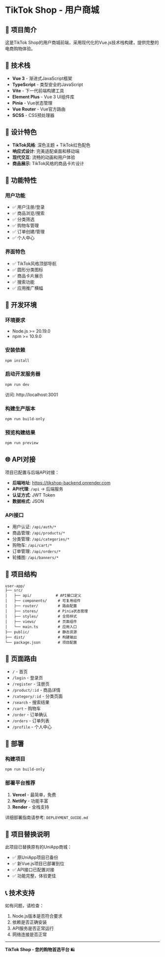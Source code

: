 # TikTok Shop - 用户商城

## 🎯 项目简介

这是TikTok Shop的用户商城前端，采用现代化的Vue.js技术栈构建，提供完整的电商购物体验。

## 🚀 技术栈

- **Vue 3** - 渐进式JavaScript框架
- **TypeScript** - 类型安全的JavaScript
- **Vite** - 下一代前端构建工具
- **Element Plus** - Vue 3 UI组件库
- **Pinia** - Vue状态管理
- **Vue Router** - Vue官方路由
- **SCSS** - CSS预处理器

## 🎨 设计特色

- **TikTok风格**: 深色主题 + TikTok红色配色
- **响应式设计**: 完美适配桌面和移动端
- **现代交互**: 流畅的动画和用户体验
- **商品展示**: TikTok风格的商品卡片设计

## 📱 功能特性

### 用户功能
- ✅ 用户注册/登录
- ✅ 商品浏览/搜索
- ✅ 分类筛选
- ✅ 购物车管理
- ✅ 订单创建/管理
- ✅ 个人中心

### 界面特色
- ✅ TikTok风格顶部导航
- ✅ 圆形分类图标
- ✅ 商品卡片展示
- ✅ 搜索功能
- ✅ 应用推广横幅

## 🔧 开发环境

### 环境要求
- Node.js >= 20.19.0
- npm >= 10.9.0

### 安装依赖
```bash
npm install
```

### 启动开发服务器
```bash
npm run dev
```
访问: http://localhost:3001

### 构建生产版本
```bash
npm run build-only
```

### 预览构建结果
```bash
npm run preview
```

## 🌐 API对接

项目已配置与后端API对接：
- **后端地址**: https://tikshop-backend.onrender.com
- **API代理**: `/api` → 后端服务
- **认证方式**: JWT Token
- **数据格式**: JSON

### API接口
- 用户认证: `/api/auth/*`
- 商品管理: `/api/products/*`
- 分类管理: `/api/categories/*`
- 购物车: `/api/cart/*`
- 订单管理: `/api/orders/*`
- 轮播图: `/api/banners/*`

## 📁 项目结构

```
user-app/
├── src/
│   ├── api/           # API接口定义
│   ├── components/     # 可复用组件
│   ├── router/         # 路由配置
│   ├── stores/         # Pinia状态管理
│   ├── styles/         # 全局样式
│   ├── views/          # 页面组件
│   └── main.ts         # 应用入口
├── public/             # 静态资源
├── dist/               # 构建输出
└── package.json        # 项目配置
```

## 🎯 页面路由

- `/` - 首页
- `/login` - 登录页
- `/register` - 注册页
- `/product/:id` - 商品详情
- `/category/:id` - 分类页面
- `/search` - 搜索结果
- `/cart` - 购物车
- `/order` - 订单确认
- `/orders` - 订单列表
- `/profile` - 个人中心

## 🚀 部署

### 构建项目
```bash
npm run build-only
```

### 部署平台推荐
1. **Vercel** - 最简单，免费
2. **Netlify** - 功能丰富
3. **Render** - 全栈支持

详细部署指南请参考: `DEPLOYMENT_GUIDE.md`

## 🔄 项目替换说明

此项目已替换原有的UniApp商城：
- ✅ 原UniApp项目已备份
- ✅ 新Vue.js项目已部署到位
- ✅ API接口已配置对接
- ✅ 功能完整，体验更佳

## 📞 技术支持

如有问题，请检查：
1. Node.js版本是否符合要求
2. 依赖是否正确安装
3. API服务是否正常运行
4. 网络连接是否正常

---

**TikTok Shop - 您的购物首选平台** 🛍️